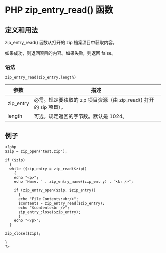# PHP zip_entry_read() 函数



## 定义和用法

zip_entry_read() 函数从打开的 zip 档案项目中获取内容。

如果成功，则返回项目的内容。如果失败，则返回 false。

### 语法

```
zip_entry_read(zip_entry,length)
```

| 参数 | 描述 |
| --- | --- |
| zip_entry | 必需。规定要读取的 zip 项目资源（由 zip_read() 打开的 zip 项目）。 |
| length | 可选。规定返回的字节数。默认是 1024。 |

## 例子

```
<?php
$zip = zip_open("test.zip");

if ($zip)
  {
  while ($zip_entry = zip_read($zip))
    {
    echo "<p>";
    echo "Name: " . zip_entry_name($zip_entry) . "<br />";

    if (zip_entry_open($zip, $zip_entry))
      {
      echo "File Contents:<br/>";
      $contents = zip_entry_read($zip_entry);
      echo "$contents<br />";
      zip_entry_close($zip_entry);
      }
    echo "</p>";
  }

zip_close($zip);

}
?>
```



